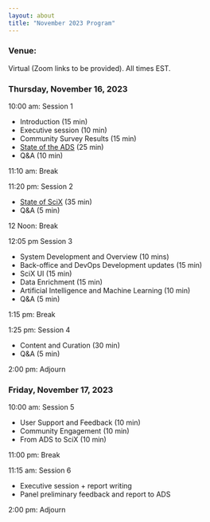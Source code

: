 ```yaml
---
layout: about
title: "November 2023 Program"
---
```

<base target="_blank">

### Venue:
Virtual (Zoom links to be provided). All times EST.

### Thursday, November 16, 2023
10:00 am: Session 1
- Introduction (15 min)
- Executive session (10 min)
- Community Survey Results (15 min)
- [State of the ADS](https://ads.harvard.edu/adsug/2023/State_of_ADS.pdf) (25 min)
- Q&A (10 min)

11:10 am: Break

11:20 pm: Session 2
  - [State of SciX](https://ads.harvard.edu/adsug/2023/State_of_SciX.pdf) (35 min)
  - Q&A (5 min)

12 Noon: Break

12:05 pm Session 3
- System Development and Overview (10 mins)
- Back-office and DevOps Development updates (15 min)
- SciX UI (15 min)
- Data Enrichment (15 min)
- Artificial Intelligence and Machine Learning (10 min)
- Q&A (5 min)

1:15 pm: Break

1:25 pm: Session 4
- Content and Curation (30 min)
- Q&A (5 min)

2:00 pm: Adjourn

### Friday, November 17, 2023
10:00 am: Session 5
- User Support and Feedback (10 min)
- Community Engagement (10 min)
- From ADS to SciX (10 min)

11:00 pm: Break

11:15 am: Session 6
- Executive session + report writing
- Panel preliminary feedback and report to ADS

2:00 pm: Adjourn
